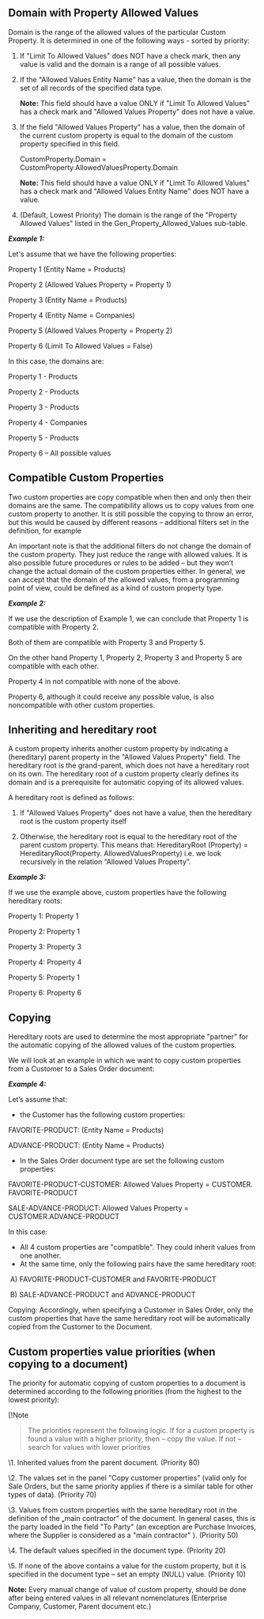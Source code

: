 ## Domain with Property Allowed Values

Domain is the range of the allowed values of the particular Custom Property. It is determined in one of the following ways - sorted by priority:

1. If "Limit To Allowed Values" does NOT have a check mark, then any value is valid and the domain is a range of all possible values.

2. If the "Allowed Values Entity Name" has a value, then the domain is the set of all records of the specified data type.

   

   **Note:** This field should have a value ONLY if "Limit To Allowed Values" has a check mark and "Allowed Values Property" does not have a value.

3. If the field "Allowed Values Property" has a value, then the domain of the current custom property is equal to the domain of the custom property specified in this field.

   CustomProperty.Domain = CustomProperty.AllowedValuesProperty.Domain

   

   **Note:** This field should have a value ONLY if "Limit To Allowed Values" has a check mark and "Allowed Values Entity Name" does NOT have a value.

4. (Default, Lowest Priority) The domain is the range of the "Property Allowed Values" listed in the Gen_Property_Allowed_Values sub-table.

   

***Example 1:***

Let's assume that we have the following properties:

Property 1 (Entity Name = Products)

Property 2 (Allowed Values Property = Property 1)

Property 3 (Entity Name = Products)

Property 4 (Entity Name = Companies)

Property 5 (Allowed Values Property = Property 2)

Property 6 (Limit To Allowed Values = False)



In this case, the domains are:

Property 1 - Products

Property 2 - Products

Property 3 - Products

Property 4 - Companies

Property 5 - Products

Property 6 – All possible values

## Compatible Custom Properties

Two custom properties are copy compatible when then and only then their domains are the same. The compatibility allows us to copy values from one custom property to another. It is still possible the copying to throw an error, but this would be caused by different reasons – additional filters set in the definition, for example

An important note is that the additional filters do not change the domain of the custom property. They just reduce the range with allowed values. It is also possible future procedures or rules to be added – but they won’t change the actual domain of the custom properties either. In general, we can accept that the domain of the allowed values, from a programming point of view, could be defined as a kind of custom property type.

***Example 2:***

If we use the description of Example 1, we can conclude that Property 1 is compatible with Property 2.

Both of them are compatible with Property 3 and Property 5.

On the other hand Property 1, Property 2, Property 3 and Property 5 are compatible with each other.

Property 4 in not compatible with none of the above.

Property 6, although it could receive any possible value, is also noncompatible with other custom properties.

## Inheriting and hereditary root

 A custom property inherits another custom property by indicating a (hereditary) parent property in the "Allowed Values Property" field. The hereditary root is the grand-parent, which does not have a hereditary root on its own. The hereditary root of a custom property clearly defines its domain and is a prerequisite for automatic copying of its allowed values.

A hereditary root is defined as follows:

1. If "Allowed Values Property" does not have a value, then the hereditary root is the custom property itself

2. Otherwise, the hereditary root is equal to the hereditary root of the parent custom property.
   This means that:
   HereditaryRoot (Property) = HereditaryRoot(Property. AllowedValuesProperty)
   i.e. we look recursively in the relation “Allowed Values Property”.

   

***Example 3:***

If we use the example above, custom properties have the following hereditary roots:

Property 1: Property 1

Property 2: Property 1

Property 3: Property 3

Property 4: Property 4

Property 5: Property 1

Property 6: Property 6

## Copying

Hereditary roots are used to determine the most appropriate "partner" for the automatic copying of the allowed values of the custom properties.

We will look at an example in which we want to copy custom properties from a Customer to a Sales Order document:

***Example 4:*** 

Let’s assume that:

- the Customer has the following custom properties:

FAVORITE-PRODUCT: (Entity Name = Products)

ADVANCE-PRODUCT: (Entity Name = Products)

- In the Sales Order document type are set the following custom properties:

FAVORITE-PRODUCT-CUSTOMER: Allowed Values Property = CUSTOMER. FAVORITE-PRODUCT

SALE-ADVANCE-PRODUCT: Allowed Values Property = CUSTOMER.ADVANCE-PRODUCT



In this case:

- All 4 custom properties are "compatible". They could inherit values from one another.
- At the same time, only the following pairs have the same hereditary root:

​    A) FAVORITE-PRODUCT-CUSTOMER and FAVORITE-PRODUCT

​    B) SALE-ADVANCE-PRODUCT and ADVANCE-PRODUCT

Copying: Accordingly, when specifying a Customer in Sales Order, only the custom properties that have the same hereditary root will be automatically copied from the Customer to the Document.

## Custom properties value priorities (when copying to a document)

The priority for automatic copying of custom properties to a document is determined according to the following priorities (from the highest to the lowest priority):



[!Note 
>The priorities represent the following logic. If for a custom property is found a value with a higher priority, then – copy the value. If not – search for values with lower priorities

\1. Inherited values from the parent document. (Priority 80)

\2. The values set in the panel "Copy customer properties" (valid only for Sale Orders, but the same priority applies if there is a similar table for other types of data). (Priority 70)

\3. Values from custom properties with the same hereditary root in the definition of the „main contractor” of the document. In general cases, this is the party loaded in the field "To Party" (an exception are Purchase Invoices, where the Supplier is considered as a "main contractor" ). (Priority 50)

\4. The default values specified in the document type. (Priority 20)

\5. If none of the above contains a value for the custom property, but it is specified in the document type – set an empty (NULL) value. (Priority 10)



**Note:** Every manual change of value of custom property, should be done after being entered values in all relevant nomenclatures (Enterprise Company, Customer, Parent document etc.)
